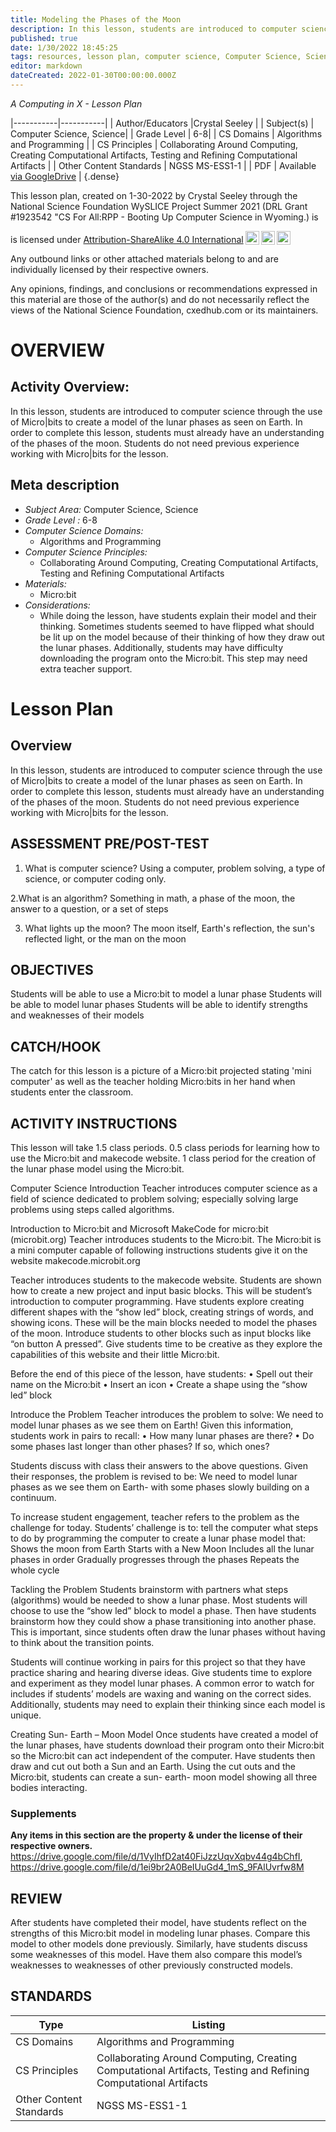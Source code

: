 ```yaml
---
title: Modeling the Phases of the Moon
description: In this lesson, students are introduced to computer science through the use of Micro|bits to create a model of the lunar phases as seen on Earth. In order to complete this lesson, students must already have an understanding of the phases of the moon. Students do not need previous experience working with Micro|bits for the lesson.
published: true
date: 1/30/2022 18:45:25
tags: resources, lesson plan, computer science, Computer Science, Science 
editor: markdown
dateCreated: 2022-01-30T00:00:00.000Z
---
```

*A Computing in X - Lesson Plan*

|-----------|-----------|
| Author/Educators |Crystal Seeley |
| Subject(s) | Computer Science, Science|
| Grade Level | 6-8|
| CS Domains | Algorithms and Programming |
| CS Principles | Collaborating Around Computing, Creating Computational Artifacts, Testing and Refining Computational Artifacts |
| Other Content Standards | NGSS MS-ESS1-1 | 
| PDF | Available [via GoogleDrive]() |
{.dense}






This lesson plan, created on 1-30-2022 by Crystal Seeley through the National Science Foundation WySLICE Project Summer 2021 (DRL Grant #1923542 "CS For All:RPP - Booting Up Computer Science in Wyoming.) is  <p xmlns:cc="http://creativecommons.org/ns#" >  is licensed under <a href="http://creativecommons.org/licenses/by-sa/4.0/?ref=chooser-v1" target="_blank" rel="license noopener noreferrer" style="display:inline-block;">Attribution-ShareAlike 4.0 International<img style="height:22px!important;margin-left:3px;vertical-align:text-bottom;" src="https://mirrors.creativecommons.org/presskit/icons/cc.svg?ref=chooser-v1"><img style="height:22px!important;margin-left:3px;vertical-align:text-bottom;" src="https://mirrors.creativecommons.org/presskit/icons/by.svg?ref=chooser-v1"><img style="height:22px!important;margin-left:3px;vertical-align:text-bottom;" src="https://mirrors.creativecommons.org/presskit/icons/sa.svg?ref=chooser-v1"></a></p>


Any outbound links or other attached materials belong to and are individually licensed by their respective owners. 


Any opinions, findings, and conclusions or recommendations expressed in this material are those of the author(s) and do not necessarily reflect the views of the National Science Foundation, cxedhub.com or its maintainers.


# OVERVIEW
## Activity Overview:  
In this lesson, students are introduced to computer science through the use of Micro|bits to create a model of the lunar phases as seen on Earth. In order to complete this lesson, students must already have an understanding of the phases of the moon. Students do not need previous experience working with Micro|bits for the lesson.
## Meta description
+ *Subject Area:* Computer Science, Science 
+ *Grade Level :* 6-8 
+ *Computer Science Domains:*
   + Algorithms and Programming
+ *Computer Science Principles:*
   + Collaborating Around Computing, Creating Computational Artifacts, Testing and Refining Computational Artifacts
+ *Materials:* 
   + Micro:bit
+ *Considerations:*
   + While doing the lesson, have students explain their model and their thinking. Sometimes students seemed to have flipped what should be lit up on the model because of their thinking of how they draw out the lunar phases. Additionally, students may have difficulty downloading the program onto the Micro:bit. This step may need extra teacher support.


# Lesson Plan
## Overview
In this lesson, students are introduced to computer science through the use of Micro|bits to create a model of the lunar phases as seen on Earth. In order to complete this lesson, students must already have an understanding of the phases of the moon. Students do not need previous experience working with Micro|bits for the lesson.
## ASSESSMENT PRE/POST-TEST
1. What is computer science?
 Using a computer, problem solving, a type of science, or computer coding only. 


2.What is an algorithm?
Something in math, a phase of the moon, the answer to a question, or a set of steps


3. What lights up the moon?
The moon itself, Earth's reflection, the sun's reflected light, or the man on the moon
## OBJECTIVES
Students will be able to use a Micro:bit to model a lunar phase
Students will be able to model lunar phases 
Students will be able to identify strengths and weaknesses of their models


## CATCH/HOOK
The catch for this lesson is a picture of a Micro:bit projected stating 'mini computer' as well as the teacher holding Micro:bits in her hand when students enter the classroom.


## ACTIVITY INSTRUCTIONS
This lesson will take 1.5 class periods. 0.5 class periods for learning how to use the Micro:bit and makecode website. 1 class period for the creation of the lunar phase model using the Micro:bit. 


Computer Science Introduction
Teacher introduces computer science as a field of science dedicated to problem solving; especially solving large problems using steps called algorithms. 


Introduction to Micro:bit and Microsoft MakeCode for micro:bit (microbit.org)
Teacher introduces students to the Micro:bit. The Micro:bit is a mini computer capable of following instructions students give it on the website makecode.microbit.org


Teacher introduces students to the makecode website. Students are shown how to create a new project and input basic blocks. This will be student’s introduction to computer programming. Have students explore creating different shapes with the “show led” block, creating strings of words, and showing icons. These will be the main blocks needed to model the phases of the moon. Introduce students to other blocks such as input blocks like “on button A pressed”. Give students time to be creative as they explore the capabilities of this website and their little Micro:bit. 


Before the end of this piece of the lesson, have students:
•        Spell out their name on the Micro:bit
•        Insert an icon
•        Create a shape using the “show led” block


Introduce the Problem
Teacher introduces the problem to solve: We need to model lunar phases as we see them on Earth! Given this information, students work in pairs to recall:
•        How many lunar phases are there?
•        Do some phases last longer than other phases? If so, which ones?


Students discuss with class their answers to the above questions. Given their responses, the problem is revised to be: We need to model lunar phases as we see them on Earth- with some phases slowly building on a continuum.


To increase student engagement, teacher refers to the problem as the challenge for today. Students’ challenge is to: tell the computer what steps to do by programming the computer to create a lunar phase model that:
        Shows the moon from Earth
        Starts with a New Moon
        Includes all the lunar phases in order
        Gradually progresses through the phases
        Repeats the whole cycle


Tackling the Problem
Students brainstorm with partners what steps (algorithms) would be needed to show a lunar phase. Most students will choose to use the “show led” block to model a phase. Then have students brainstorm how they could show a phase transitioning into another phase. This is important, since students often draw the lunar phases without having to think about the transition points. 


Students will continue working in pairs for this project so that they have practice sharing and hearing diverse ideas. Give students time to explore and experiment as they model lunar phases. A common error to watch for includes if students’ models are waxing and waning on the correct sides. Additionally, students may need to explain their thinking since each model is unique.


Creating Sun- Earth – Moon Model
Once students have created a model of the lunar phases, have students download their program onto their Micro:bit so the Micro:bit can act independent of the computer. Have students then draw and cut out both a Sun and an Earth. Using the cut outs and the Micro:bit, students can create a sun- earth- moon model showing all three bodies interacting.


### Supplements
**Any items in this section are the property & under the license of their respective owners.**
https://drive.google.com/file/d/1VyIhfD2at40FiJzzUqvXqbv44g4bChfI, https://drive.google.com/file/d/1ei9br2A0BeIUuGd4_1mS_9FAlUvrfw8M




## REVIEW
After students have completed their model, have students reflect on the strengths of this Micro:bit model in modeling lunar phases. Compare this model to other models done previously. Similarly, have students discuss some weaknesses of this model. Have them also compare this model’s weaknesses to weaknesses of other previously constructed models.
## STANDARDS        
| Type | Listing | 
|-----------|-----------|
| CS Domains  | Algorithms and Programming|
| CS Principles   | Collaborating Around Computing, Creating Computational Artifacts, Testing and Refining Computational Artifacts|
| Other Content Standards | NGSS MS-ESS1-1  |